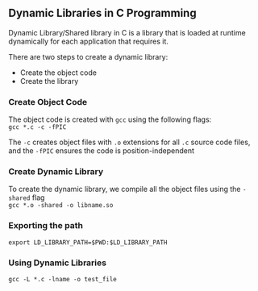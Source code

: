 ## Dynamic Libraries in C Programming
Dynamic Library/Shared library in C is a library that is loaded at runtime  dynamically for each application that requires it.<br>

There are two steps to create a dynamic library:<br>
- Create the object code
- Create the library

### Create Object Code
The object code is created with `gcc` using the following flags:<br>
`gcc *.c -c -fPIC`

The `-c` creates object files with `.o` extensions for all `.c` source code files, and the `-fPIC` ensures the code is position-independent

### Create Dynamic Library
To create the dynamic library, we compile all the object files using the `-shared` flag<br>
`gcc *.o -shared -o libname.so`<br>

### Exporting the path
`export LD_LIBRARY_PATH=$PWD:$LD_LIBRARY_PATH`

### Using Dynamic Libraries
`gcc -L *.c -lname -o test_file`
